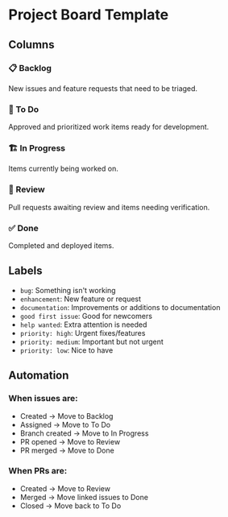 # Project Board Template

## Columns

### 📋 Backlog
New issues and feature requests that need to be triaged.

### 🎯 To Do
Approved and prioritized work items ready for development.

### 🏗️ In Progress
Items currently being worked on.

### 👀 Review
Pull requests awaiting review and items needing verification.

### ✅ Done
Completed and deployed items.

## Labels

- `bug`: Something isn't working
- `enhancement`: New feature or request
- `documentation`: Improvements or additions to documentation
- `good first issue`: Good for newcomers
- `help wanted`: Extra attention is needed
- `priority: high`: Urgent fixes/features
- `priority: medium`: Important but not urgent
- `priority: low`: Nice to have

## Automation

### When issues are:
- Created → Move to Backlog
- Assigned → Move to To Do
- Branch created → Move to In Progress
- PR opened → Move to Review
- PR merged → Move to Done

### When PRs are:
- Created → Move to Review
- Merged → Move linked issues to Done
- Closed → Move back to To Do
